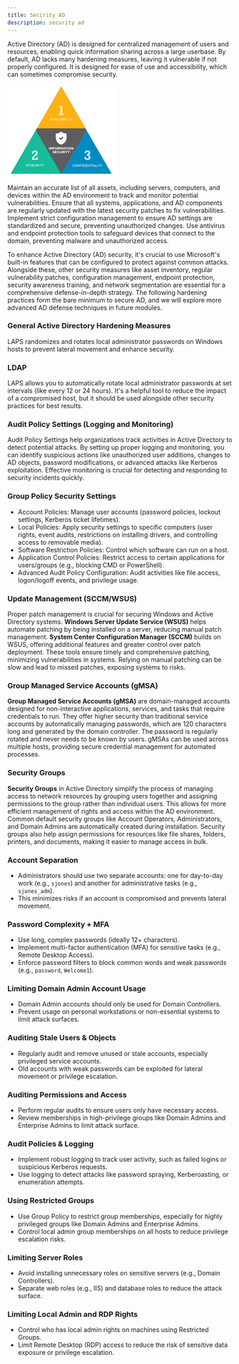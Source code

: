 ```yaml
---
title: Secirity AD
description: security ad
---
```


Active Directory (AD) is designed for centralized management of users and resources, enabling quick information sharing across a large userbase. By default, AD lacks many hardening measures, leaving it vulnerable if not properly configured. It is designed for ease of use and accessibility, which can sometimes compromise security.

![image.png](../../../assets/ad/9.png)

Maintain an accurate list of all assets, including servers, computers, and devices within the AD environment to track and monitor potential vulnerabilities. Ensure that all systems, applications, and AD components are regularly updated with the latest security patches to fix vulnerabilities. Implement strict configuration management to ensure AD settings are standardized and secure, preventing unauthorized changes. Use antivirus and endpoint protection tools to safeguard devices that connect to the domain, preventing malware and unauthorized access.

To enhance Active Directory (AD) security, it's crucial to use Microsoft's built-in features that can be configured to protect against common attacks. Alongside these, other security measures like asset inventory, regular vulnerability patches, configuration management, endpoint protection, security awareness training, and network segmentation are essential for a comprehensive defense-in-depth strategy. The following hardening practices form the bare minimum to secure AD, and we will explore more advanced AD defense techniques in future modules.

### General Active Directory Hardening Measures

LAPS randomizes and rotates local administrator passwords on Windows hosts to prevent lateral movement and enhance security.

### LDAP

LAPS allows you to automatically rotate local administrator passwords at set intervals (like every 12 or 24 hours). It's a helpful tool to reduce the impact of a compromised host, but it should be used alongside other security practices for best results.

### Audit Policy Settings (Logging and Monitoring)

Audit Policy Settings help organizations track activities in Active Directory to detect potential attacks. By setting up proper logging and monitoring, you can identify suspicious actions like unauthorized user additions, changes to AD objects, password modifications, or advanced attacks like Kerberos exploitation. Effective monitoring is crucial for detecting and responding to security incidents quickly.

### Group Policy Security Settings

- Account Policies: Manage user accounts (password policies, lockout settings, Kerberos ticket lifetimes).
- Local Policies: Apply security settings to specific computers (user rights, event audits, restrictions on installing drivers, and controlling access to removable media).
- Software Restriction Policies: Control which software can run on a host.
- Application Control Policies: Restrict access to certain applications for users/groups (e.g., blocking CMD or PowerShell).
- Advanced Audit Policy Configuration: Audit activities like file access, logon/logoff events, and privilege usage.

### Update Management (SCCM/WSUS)

Proper patch management is crucial for securing Windows and Active Directory systems. **Windows Server Update Service (WSUS)** helps automate patching by being installed on a server, reducing manual patch management. **System Center Configuration Manager (SCCM)** builds on WSUS, offering additional features and greater control over patch deployment. These tools ensure timely and comprehensive patching, minimizing vulnerabilities in systems. Relying on manual patching can be slow and lead to missed patches, exposing systems to risks.

### Group Managed Service Accounts (gMSA)

**Group Managed Service Accounts (gMSA)** are domain-managed accounts designed for non-interactive applications, services, and tasks that require credentials to run. They offer higher security than traditional service accounts by automatically managing passwords, which are 120 characters long and generated by the domain controller. The password is regularly rotated and never needs to be known by users. gMSAs can be used across multiple hosts, providing secure credential management for automated processes.

### Security Groups

**Security Groups** in Active Directory simplify the process of managing access to network resources by grouping users together and assigning permissions to the group rather than individual users. This allows for more efficient management of rights and access within the AD environment. Common default security groups like Account Operators, Administrators, and Domain Admins are automatically created during installation. Security groups also help assign permissions for resources like file shares, folders, printers, and documents, making it easier to manage access in bulk.

### **Account Separation**

- Administrators should use two separate accounts: one for day-to-day work (e.g., `sjones`) and another for administrative tasks (e.g., `sjones_adm`).
- This minimizes risks if an account is compromised and prevents lateral movement.

### **Password Complexity + MFA**

- Use long, complex passwords (ideally 12+ characters).
- Implement multi-factor authentication (MFA) for sensitive tasks (e.g., Remote Desktop Access).
- Enforce password filters to block common words and weak passwords (e.g., `password`, `Welcome1`).

### **Limiting Domain Admin Account Usage**

- Domain Admin accounts should only be used for Domain Controllers.
- Prevent usage on personal workstations or non-essential systems to limit attack surfaces.

### **Auditing Stale Users & Objects**

- Regularly audit and remove unused or stale accounts, especially privileged service accounts.
- Old accounts with weak passwords can be exploited for lateral movement or privilege escalation.

### **Auditing Permissions and Access**

- Perform regular audits to ensure users only have necessary access.
- Review memberships in high-privilege groups like Domain Admins and Enterprise Admins to limit attack surface.

### **Audit Policies & Logging**

- Implement robust logging to track user activity, such as failed logins or suspicious Kerberos requests.
- Use logging to detect attacks like password spraying, Kerberoasting, or enumeration attempts.

### **Using Restricted Groups**

- Use Group Policy to restrict group memberships, especially for highly privileged groups like Domain Admins and Enterprise Admins.
- Control local admin group memberships on all hosts to reduce privilege escalation risks.

### **Limiting Server Roles**

- Avoid installing unnecessary roles on sensitive servers (e.g., Domain Controllers).
- Separate web roles (e.g., IIS) and database roles to reduce the attack surface.

### **Limiting Local Admin and RDP Rights**

- Control who has local admin rights on machines using Restricted Groups.
- Limit Remote Desktop (RDP) access to reduce the risk of sensitive data exposure or privilege escalation.
